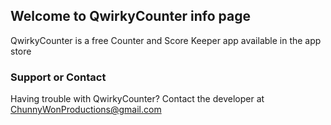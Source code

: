 ## Welcome to QwirkyCounter info page

QwirkyCounter is a free Counter and Score Keeper app available in the app store

### Support or Contact

Having trouble with QwirkyCounter? Contact the developer at ChunnyWonProductions@gmail.com

